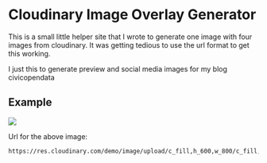 # Cloudinary Image Overlay Generator

This is a small little helper site that I wrote to generate one image with four images from cloudinary. It was getting tedious to use the url format to get this working. 

I just this to generate preview and social media images for my blog civicopendata

## Example

![](https://res.cloudinary.com/demo/image/upload/c_fill,h_600,w_800/c_fill,h_600,w_800,x_800,l_nice_couple/c_fill,h_600,w_800,x_-400,y_600,l_nice_couple/c_fill,h_600,w_800,x_400,y_300,l_coffee_cup/coffee_cup)

Url for the above image:
```
https://res.cloudinary.com/demo/image/upload/c_fill,h_600,w_800/c_fill,h_600,w_800,x_800,l_nice_couple/c_fill,h_600,w_800,x_-400,y_600,l_nice_couple/c_fill,h_600,w_800,x_400,y_300,l_coffee_cup/coffee_cup
```
